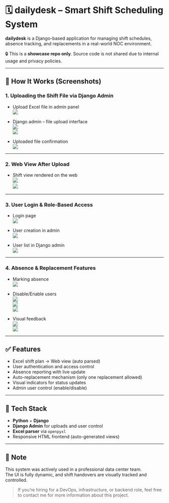 # 🗓️ dailydesk – Smart Shift Scheduling System

**dailydesk** is a Django-based application for managing shift schedules, absence tracking, and replacements in a real-world NOC environment.

🔒 This is a **showcase repo only**. Source code is not shared due to internal usage and privacy policies.

---

## 📸 How It Works (Screenshots)

### 1. Uploading the Shift File via Django Admin

- Upload Excel file in admin panel  
  ![](screenshots/excel_p1.png)

- Django admin – file upload interface  
  ![](screenshots/django_admin_p2.png)  
  ![](screenshots/django_adminUpload_excel_p3.png)

- Uploaded file confirmation  
  ![](screenshots/excel_uploades_p4.png)

---

### 2. Web View After Upload

- Shift view rendered on the web  
  ![](screenshots/after_upload_on_the_web_p5.png)  
  ![](screenshots/afternoon_part_desk_p6.png)

---

### 3. User Login & Role-Based Access

- Login page  
  ![](screenshots/login_page_p7.png)

- User creation in admin  
  ![](screenshots/adduser_in_admin_p8.png)

- User list in Django admin  
  ![](screenshots/listofusers_in_admin_p9.png)

---

### 4. Absence & Replacement Features

- Marking absence  
  ![](screenshots/onopera_anotheruser_p10.png)

- Disable/Enable users  
  ![](screenshots/disable_p11.png)  
  ![](screenshots/activate_p12.png)  
  ![](screenshots/disables_p12.png)

- Visual feedback  
  ![](screenshots/justseeit_p13.png)  
  ![](screenshots/kermani_p14.png)

---

## ✅ Features

- Excel shift plan → Web view (auto parsed)
- User authentication and access control
- Absence reporting with live update
- Auto-replacement mechanism (only one replacement allowed)
- Visual indicators for status updates
- Admin user control (enable/disable)

---

## 🧩 Tech Stack

- **Python** + **Django**
- **Django Admin** for uploads and user control
- **Excel parser** via `openpyxl`
- Responsive HTML frontend (auto-generated views)

---

## 📌 Note

This system was actively used in a professional data center team.  
The UI is fully dynamic, and shift handovers are visually tracked and controlled.

> If you’re hiring for a DevOps, infrastructure, or backend role, feel free to contact me for more information about this project.
